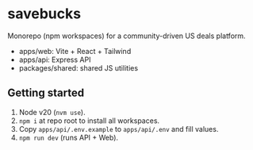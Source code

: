 # savebucks
Monorepo (npm workspaces) for a community-driven US deals platform.
- apps/web: Vite + React + Tailwind
- apps/api: Express API
- packages/shared: shared JS utilities

## Getting started
1) Node v20 (`nvm use`).
2) `npm i` at repo root to install all workspaces.
3) Copy `apps/api/.env.example` to `apps/api/.env` and fill values.
4) `npm run dev` (runs API + Web).
